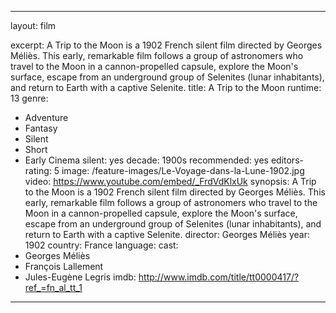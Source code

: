 ---

layout: film

excerpt: A Trip to the Moon is a 1902 French silent film directed by Georges Méliès. This early, remarkable film follows a group of astronomers who travel to the Moon in a cannon-propelled capsule, explore the Moon's surface, escape from an underground group of Selenites (lunar inhabitants), and return to Earth with a captive Selenite.
title: A Trip to the Moon
runtime: 13
genre:
- Adventure
- Fantasy
- Silent
- Short
- Early Cinema
silent: yes
decade: 1900s
recommended: yes
editors-rating: 5
image: /feature-images/Le-Voyage-dans-la-Lune-1902.jpg
video: https://www.youtube.com/embed/_FrdVdKlxUk
synopsis: A Trip to the Moon is a 1902 French silent film directed by Georges Méliès. This early, remarkable film follows a group of astronomers who travel to the Moon in a cannon-propelled capsule, explore the Moon's surface, escape from an underground group of Selenites (lunar inhabitants), and return to Earth with a captive Selenite.
director: Georges Méliès
year: 1902
country: France
language: 
cast:
- Georges Méliès
- François Lallement
- Jules-Eugène Legris
imdb: http://www.imdb.com/title/tt0000417/?ref_=fn_al_tt_1

---